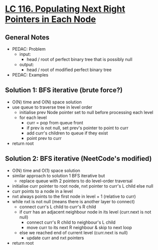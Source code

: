 # [LC 116. Populating Next Right Pointers in Each Node](https://leetcode.com/problems/populating-next-right-pointers-in-each-node//)

## General Notes

- PEDAC: Problem
  - input:
    - head / root of perfect binary tree that is possibly null
  - output:
    - head / root of modified perfect binary tree
- PEDAC: Examples

## Solution 1: BFS iterative (brute force?)

- O(N) time and O(N) space solution
- use queue to traverse tree in level order
  - initialise prev Node pointer set to null before processing each level
  - for each level
    - curr = pop from queue front
    - if prev is not null, set prev's pointer to point to curr
    - add curr's children to queue if they exist
    - point prev to curr
- return root

## Solution 2: BFS iterative (NeetCode's modified)

- O(N) time and O(1) space solution
- similar approach to solution 1 BFS iterative but
  - replace queue with 2 pointers to do level-order traversal
- initialise curr pointer to root node, nxt pointer to curr's L child else null
- curr points to a node in a level
- nxt always points to the first node in level + 1 (relative to curr)
- while nxt is not null (means there is another layer to connect)
  - connect curr's L child to curr's R child
  - if curr has an adjacent neighbour node in its level (curr.next is not null)
    - connect curr's R child to neighbour's L child
    - move curr to its next R neighbour & skip to next loop
  - else we reached end of current level (curr.next is null)
    - update curr and nxt pointers
- return root

